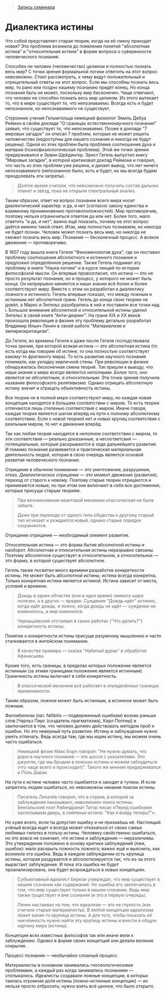> [Запись семинара](https://drive.google.com/open?id=0B_ciiYZxHJLSTE9iVldUSk9lN2M)


# Диалектика истины

Что собой представляет старая теория, когда на её смену приходит новая?
Эта проблема возникла до появления понятий "абсолютная истина" и "относительная истина" в форме вопроса о суверенности человеческого познания.

Способен ли человек (человечество) целиком и полностью познать весь мир?
С точки зрения формальной логики ответить на этот вопрос невозможно.
Стоит рассмотреть, к чему ведут положительный и отрицательный ответы на этот вопрос.
Если мы способны познать весь мир, то рано или поздно нашему познанию придёт конец.
Но конца познания быть не может, поскольку мир бесконечен.
Чаще отвечают, что человек не способен познать весь мир целиком.
Из этого вытекает то, что в мире существует то, что непознаваемо.
Всегда есть и будет непознанное, но непознаваемого не существует.

Сторонник учения Гельмгольца немецкий физиолог Эмиль Дебуа Реймон в своём докладе "О границах естественнонаучного познания" заявил, что существует то, что непознаваемо.
Позже в докладе "7 мировых загадок" он описал 7 проблем, которые не может решить человечество (недоступны для нашего сознания и никогда не будут решены).
Одной из этих проблем была проблема соотношения духа и материи (психофизиологическая проблема).
Этой же точки зрения придерживался и Эрвин Шрёдингер.
Эрнст Гегель выпустил книгу "Мировые загадки", в которой критиковал доклад Реймона и говорил, что часть из этих проблем уже решена, и делает вывод, что нет ничего непознаваемого (непознанное было, есть и будет, но мы всегда будем преодолевать эти запреты).

> Долгое время считали, что невозможно получить состав дальних планет и звёзд, пока не открыли спектральный анализ.

Таким образом, ответ на вопрос познании всего мира носит диалектический характер: и да, и нет (согласно закону единства и взаимному проникновению противоположностей).
Мир противоречив, поэтому нельзя ограничиться ответом да или нет.
Более того, мало ответить "и да, и нет", важно ещё показать, почему на этот вопрос даётся именно такой ответ.
Итак, мир полностью познаваем, но никогда не будет познан.
Человек может познать весь мир, но никогда не сможет познать весь мир.
Познание — бесконечный процесс.
А всякое движение — противоречиво.

В 1807 году вышла книга Гегеля "Феноменология духа", где он поставил проблему соотношения абсолютного и истинного познания и предложил определённое решение.
Также Гегель подымал эту проблему в книге "Наука логики" и в курсе лекций по истории философской мысли.
Он впервые провозгласил, что истина — это не просто результат познания, но и процесс, у которого не может быть конца.
Он непрерывно меняется и наши знания всё более и более соответствуют миру.
Вместе с этим он разработал и диалектику ложного и истинного.
Гегель впервые показал, что между ложным и истинным нет абсолютной грани.
Гегель до конца свою теорию не довёл, а Маркс и Энгельс разобрались в ней и поставили все точки над i.
Большое внимание абсолютной и относительной истины уделил Энгельс в своей книге "Анти-дюринг".
На грани XIX и XX веков произошла революция в физике эту проблему детально разработал Владимир Ильич Ленин в своей работе "Материализм и эмпириокритицизм".

До Гегеля, во времена Гегеля и даже после Гегеля господствовала точка зрения, при которой всякая истина — это абсолютная истина (то есть когда мы говорим об истине, то она _полностью_ соответствует какому-то _фрагменту_ мира).
То есть развитие научного познания понимали, как укладку кирпичной стены.
При революции в физике обнаружилась бесконечная смена теорий.
_Так пришли к выводу, что наши знания о мире всегда являются неполными._
_Более того, оно является не абсолютным, а относительным._
Эта точка зрения получила название _философского релятивизма_.
Однако отрицать абсолютную истину значит и отрицать объективность истины.

Все теории не в полной мере соответствуют миру, но каждая новая концепция находится в большем соответствии с миром.
То есть теории отличаются лишь степенью соответствия с миром.
Иначе говоря, каждая теория является шагом вперёд на пути к полному абсолютному соответствию.
Если с новой теорией нет и новых крупиц соответствия с реальным миром, то нет и движения вперёд.

Так как любая теория находится в неполном соответствии с миром, то эти соответствия — реально доказанные, а несоответсвия — потенциальные, которые раскрываются в ходе дальнейшего развития.
И помимо познания развивается и практическая материальная деятельность людей, которая в свою очередь является основой развития человеческого познания.

Отрицание в обычном понимании — это уничтожение, разрушение, отказ.
_Диалектическое отрицание_ — это момент движения (развития); переход от старого к новому.
Поэтому старые теории отрицаются и принимаются новые, но при этом они включают в себя все достижения, которые присущи старым теориям.
> При возникновении квантовой механики классическая не была забыта.
>
> Даже при переходе от одного типа общества к другому старый тип исчезает и рождается новый, однако старые порядки сохраняются.

Отрицание отрицания — необходимый элемент развития.

Относительная истина — это форма бытия абсолютной истины и наоборот.
Абсолютная и относительная истины неразрывно связаны.
Поэтому абсолютное существует в относительном, а относительное — это форма, в которой существует абсолютное.

Гегель также посвятил много времени разработке _конкретности_ истины.
Не может быть абсолютной истины; истина всегда конкретна.
Только конкретная истина является истиной.
Истина зависит от места, условий и времени.
> Дождь в одних областях (или в одно время) земного шара полезен, а в других — вреден.
> Суждение "Дождь идёт" истинно, когда идёт дождь, и ложно, когда дождь не идёт — суждение не изменилось, а мир изменился.
>
> Чернышевский отстаивал в своих работах ("Что делать?") конкретность истины.

Понятие о конкретности истины присуще разумному мышлению и часто сталкивается в житейском понимании.
> В качестве примера — сказка "Набитый дурак" в обработке Афанасьева.

Кроме того, есть _границы_, в пределах которых положение является истинным (за этими границами положение является истинным).
Граничность истины включает в себя конкретность.
> В классической механике всё работает в определённых границах применимости.

Таким образом, ложное может быть истинным, а истинное может быть ложным.

Фаллибилизм (лат. fallibilis — подверженный ошибкам) возник раньше слов [Чарльз Пирс (создатель прагматизма), Карл Поппер] и заключается в том, что человек должен действовать методом проб и ошибок.
Но это неверный путь развития.
Истину и заблуждение нужно уметь отличать.
Ведь всегда там, где мы ищем истину, мы можем очень часто ошибаться.

> Немецкий физик Макс Борн говорил: "Не нужно думать, что дорога научного познания — это шоссе с указателями. Это джунгли, где мы бродим в поисках истины и можем заблудиться (что чаще всего и происходит)".
> Такого же мнения придерживался и Поль Дирак.

На пути к истине человек часто ошибается и заходит в тупики.
И если запретить людям ошибаться, но невозможны никакие поиски истины.
> Писатель Лихачёв говорил, что в стране, в которой за заблуждения наказывают, невозможен поиск истины.
> Бенгальский поэт Рабиндранат Тагор писал «Перед ошибками захлопываем дверь, в смятеньи истина: "Как я войду теперь?"».

Но хуже всего, если ты допустил ошибку и не признаёшь её.
Настоящий учёный всегда ищет и всегда может отказаться от своих самых любимых гипотез в пользу истины.
Человеку свойственно ошибаться, но это вовсе не означает, что истина и заблуждение — неразличимы.
Это утверждение положено в основу критики заблуждений (лжи, ошибок): мало раскрыть ложность ложного; важно ещё и выяснить, как возникла эта ошибка.
Ведь в каждом заблуждении есть крупица истины, которая раздувается и абсолютизируется так, что из-за этого вырастает заблуждение.
И пока эта ошибка не будет проанализирована, она будет возрождаться в новых концепциях.
> Субъективный идеалист Беркли утверждал, что мир существует в нашем сознании как содержание.
> Но ошибка его заключалась в том, что мир существует _только_ в нашем сознании.
> Ведь мир также существует и вне сознания (и это в первую очередь).
>
> Ленин настаивал на том, что идеализм — это не глупость (как считали старые материалисты).
> В любой концепции идеализма лежит какая-то крупица истины.
> А для того, чтобы показать её никчёмность нужно найти эту крупицу истины и внести в общую картину мира (истины).

Концепции всех известных философов так или иначе вели к заблуждению.
Однако в форме своих концепций они делали великие открытия.

Процесс познания — необычайно сложный процесс.

Материалисты в основном занимались гносеологическими проблемами, а каждый раз когда занимались познанием — спотыкались.
Идеалисты создавали ложные концепции, в которых таилась огромная доля истины (ложно-истинные концепции) — их нельзя просто отбросить; нужно взять всё ценное, что было открыто.